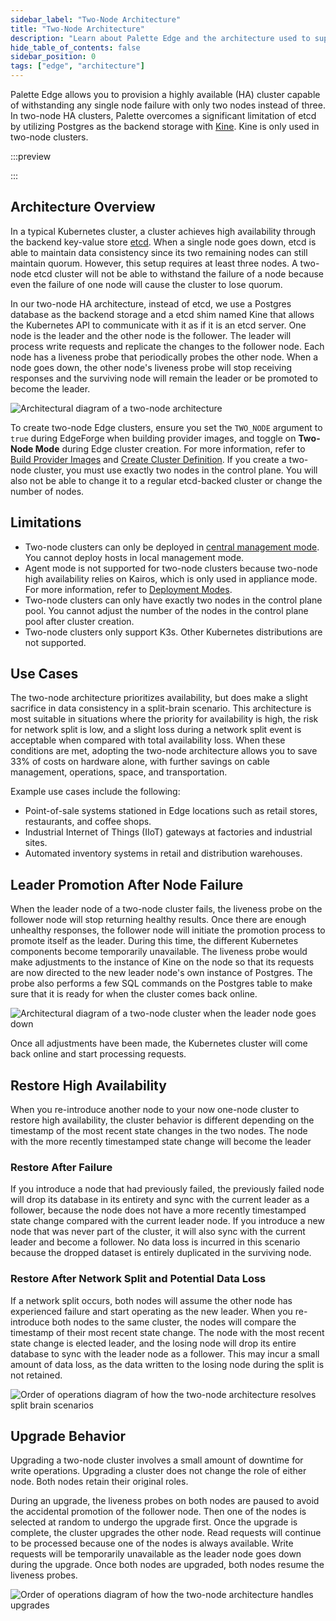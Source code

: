 ```yaml
---
sidebar_label: "Two-Node Architecture"
title: "Two-Node Architecture"
description: "Learn about Palette Edge and the architecture used to support two-node edge clusters."
hide_table_of_contents: false
sidebar_position: 0
tags: ["edge", "architecture"]
---
```


Palette Edge allows you to provision a highly available (HA) cluster capable of withstanding any single node failure
with only two nodes instead of three. In two-node HA clusters, Palette overcomes a significant limitation of etcd by utilizing Postgres as the backend storage with [Kine](https://github.com/k3s-io/kine). Kine is only
used in two-node clusters.

:::preview

:::

## Architecture Overview

In a typical Kubernetes cluster, a cluster achieves high availability through the backend key-value store
[etcd](https://etcd.io/). When a single node goes down, etcd is able to maintain data consistency since its two
remaining nodes can still maintain quorum. However, this setup requires at least three nodes. A two-node etcd cluster
will not be able to withstand the failure of a node because even the failure of one node will cause the cluster to lose
quorum.

In our two-node HA architecture, instead of etcd, we use a Postgres database as the backend storage and a etcd shim
named Kine that allows the Kubernetes API to communicate with it as if it is an etcd server. One node is the leader and
the other node is the follower. The leader will process write requests and replicate the changes to the follower node.
Each node has a liveness probe that periodically probes the other node. When a node goes down, the other node's liveness
probe will stop receiving responses and the surviving node will remain the leader or be promoted to become the leader.

![Architectural diagram of a two-node architecture](/clusters_edge_architecture_two-node-diagram.webp)

To create two-node Edge clusters, ensure you set the `TWO_NODE` argument to `true` during EdgeForge when building
provider images, and toggle on **Two-Node Mode** during Edge cluster creation. For more information, refer to
[Build Provider Images](../edgeforge-workflow/palette-canvos/build-provider-images.md) and
[Create Cluster Definition](../site-deployment/cluster-deployment.md). If you create a two-node cluster, you must use
exactly two nodes in the control plane. You will also not be able to change it to a regular etcd-backed cluster or
change the number of nodes.

## Limitations

- Two-node clusters can only be deployed in [central management mode](../edge-native-lifecycle.md#central-clusters). You
  cannot deploy hosts in local management mode.
- Agent mode is not supported for two-node clusters because two-node high availability relies on Kairos, which is only
  used in appliance mode. For more information, refer to
  [Deployment Modes](../../../deployment-modes/deployment-modes.md).
- Two-node clusters can only have exactly two nodes in the control plane pool. You cannot adjust the number of the nodes
  in the control plane pool after cluster creation.
- Two-node clusters only support K3s. Other Kubernetes distributions are not supported.

## Use Cases

The two-node architecture prioritizes availability, but does make a slight sacrifice in data consistency in a
split-brain scenario. This architecture is most suitable in situations where the priority for availability is high, the
risk for network split is low, and a slight loss during a network split event is acceptable when compared with total
availability loss. When these conditions are met, adopting the two-node architecture allows you to save 33% of costs on
hardware alone, with further savings on cable management, operations, space, and transportation.

Example use cases include the following:

- Point-of-sale systems stationed in Edge locations such as retail stores, restaurants, and coffee shops.
- Industrial Internet of Things (IIoT) gateways at factories and industrial sites.
- Automated inventory systems in retail and distribution warehouses.

## Leader Promotion After Node Failure

When the leader node of a two-node cluster fails, the liveness probe on the follower node will stop returning healthy
results. Once there are enough unhealthy responses, the follower node will initiate the promotion process to promote
itself as the leader. During this time, the different Kubernetes components become temporarily unavailable. The liveness
probe would make adjustments to the instance of Kine on the node so that its requests are now directed to the new leader
node's own instance of Postgres. The probe also performs a few SQL commands on the Postgres table to make sure that it
is ready for when the cluster comes back online.

![Architectural diagram of a two-node cluster when the leader node goes down](/clusters_edge_architecture_two-node-failover.webp)

Once all adjustments have been made, the Kubernetes cluster will come back online and start processing requests.

## Restore High Availability

When you re-introduce another node to your now one-node cluster to restore high availability, the cluster behavior is
different depending on the timestamp of the most recent state changes in the two nodes. The node with the more recently
timestamped state change will become the leader

### Restore After Failure

If you introduce a node that had previously failed, the previously failed node will drop its database in its entirety
and sync with the current leader as a follower, because the node does not have a more recently timestamped state change
compared with the current leader node. If you introduce a new node that was never part of the cluster, it will also sync
with the current leader and become a follower. No data loss is incurred in this scenario because the dropped dataset is
entirely duplicated in the surviving node.

### Restore After Network Split and Potential Data Loss

If a network split occurs, both nodes will assume the other node has experienced failure and start operating as the new
leader. When you re-introduce both nodes to the same cluster, the nodes will compare the timestamp of their most recent
state change. The node with the most recent state change is elected leader, and the losing node will drop its entire
database to sync with the leader node as a follower. This may incur a small amount of data loss, as the data written to
the losing node during the split is not retained.

![Order of operations diagram of how the two-node architecture resolves split brain scenarios](/clusters_edge_architecture_two-node-split.webp)

## Upgrade Behavior

Upgrading a two-node cluster involves a small amount of downtime for write operations. Upgrading a cluster does not
change the role of either node. Both nodes retain their original roles.

During an upgrade, the liveness probes on both nodes are paused to avoid the accidental promotion of the follower node.
Then one of the nodes is selected at random to undergo the upgrade first. Once the upgrade is complete, the cluster
upgrades the other node. Read requests will continue to be processed because one of the nodes is always available. Write
requests will be temporarily unavailable as the leader node goes down during the upgrade. Once both nodes are upgraded,
both nodes resume the liveness probes.

![Order of operations diagram of how the two-node architecture handles upgrades](/clusters_edge_architecture_two-node-upgrade.webp)
